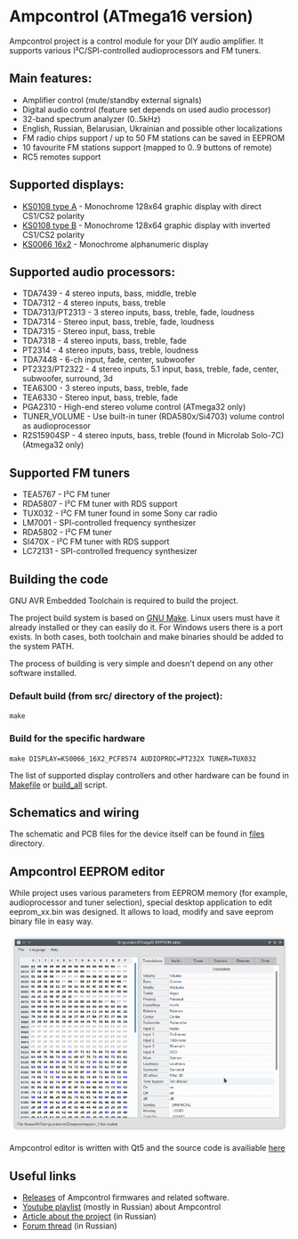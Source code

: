 # Ampcontrol (ATmega16 version)

Ampcontrol project is a control module for your DIY audio amplifier.
It supports various I²C/SPI-controlled audioprocessors and FM tuners.

## Main features:

- Amplifier control (mute/standby external signals)
- Digital audio control (feature set depends on used audio processor)
- 32-band spectrum analyzer (0..5kHz)
- English, Russian, Belarusian, Ukrainian and possible other localizations
- FM radio chips support / up to 50 FM stations can be saved in EEPROM
- 10 favourite FM stations support (mapped to 0..9 buttons of remote)
- RC5 remotes support

## Supported displays:

- [KS0108 type A](files/sch/ampcontrol_gd_a.png) - Monochrome 128x64 graphic display with direct CS1/CS2 polarity
- [KS0108 type B](files/sch/ampcontrol_gd_b.png) - Monochrome 128x64 graphic display with inverted CS1/CS2 polarity
- [KS0066 16x2](files/sch/ampcontrol_lcd.png) - Monochrome alphanumeric display

## Supported audio processors:

- TDA7439 - 4 stereo inputs, bass, middle, treble
- TDA7312 - 4 stereo inputs, bass, treble
- TDA7313/PT2313 - 3 stereo inputs, bass, treble, fade, loudness
- TDA7314 - Stereo input, bass, treble, fade, loudness
- TDA7315 - Stereo input, bass, treble
- TDA7318 - 4 stereo inputs, bass, treble, fade
- PT2314 - 4 stereo inputs, bass, treble, loudness
- TDA7448 - 6-ch input, fade, center, subwoofer
- PT2323/PT2322 - 4 stereo inputs, 5.1 input, bass, treble, fade, center, subwoofer, surround, 3d
- TEA6300 - 3 stereo inputs, bass, treble, fade
- TEA6330 - Stereo input, bass, treble, fade
- PGA2310 - High-end stereo volume control (ATmega32 only)
- TUNER_VOLUME - Use built-in tuner (RDA580x/Si4703) volume control as audioprocessor
- R2S15904SP - 4 stereo inputs, bass, treble (found in Microlab Solo-7C) (Atmega32 only)

## Supported FM tuners

- TEA5767 - I²C FM tuner
- RDA5807 - I²C FM tuner with RDS support
- TUX032  - I²C FM tuner found in some Sony car radio
- LM7001  - SPI-controlled frequency synthesizer
- RDA5802 - I²C FM tuner
- SI470X  - I²C FM tuner with RDS support
- LC72131 - SPI-controlled frequency synthesizer

## Building the code

GNU AVR Embedded Toolchain is required to build the project.

The project build system is based on [GNU Make](https://www.gnu.org/software/make/).
Linux users must have it already installed or they can easily do it.
For Windows users there is a port exists.
In both cases, both toolchain and make binaries should be added to the system PATH.

The process of building is very simple and doesn't depend on any other software installed.

### Default build (from src/ directory of the project):

`make`

### Build for the specific hardware

`make DISPLAY=KS0066_16X2_PCF8574 AUDIOPROC=PT232X TUNER=TUX032`

The list of supported display controllers and other hardware can be found in [Makefile](src/Makefile) or [build_all](build_all.sh) script.

## Schematics and wiring

The schematic and PCB files for the device itself can be found in [files](files) directory.

## Ampcontrol EEPROM editor

While project uses various parameters from EEPROM memory (for example, audioprocessor and tuner selection),
special desktop application to edit eeprom_xx.bin was designed. It allows to load, modify and save eeprom binary file in easy way.

![Ampcontrol EEPROM editor](doc/editor.png)

Ampcontrol editor is written with Qt5 and the source code is availiable [here](editor)

## Useful links

- [Releases](https://github.com/WiseLord/ampcontrol/releases) of Ampcontrol firmwares and related software.
- [Youtube playlist](https://www.youtube.com/watch?v=yy9XiIlWfCc&list=PLfv57leyFFd3KTFyBgsR7_01ZDTgWIuI9) (mostly in Russian) about Ampcontrol
- [Article about the project](http://radiokot.ru/circuit/audio/other/39) (in Russian)
- [Forum thread](http://radiokot.ru/forum/viewtopic.php?t=98758) (in Russian)

